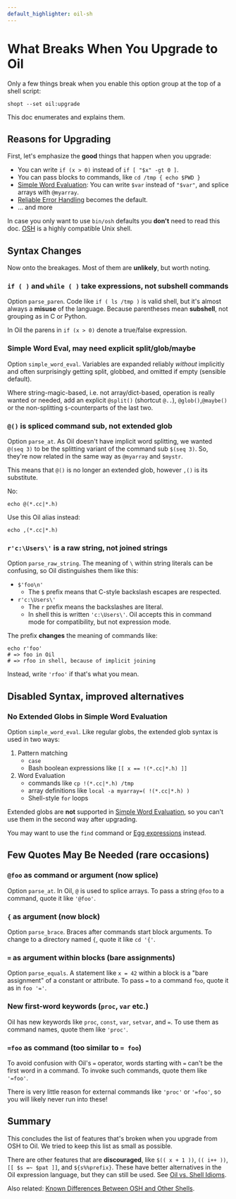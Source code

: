 ```yaml
---
default_highlighter: oil-sh
---
```


What Breaks When You Upgrade to Oil
===================================

Only a few things break when you enable this option group at the top of a shell script:

    shopt --set oil:upgrade

This doc enumerates and explains them.

<div id="toc">
</div>

## Reasons for Upgrading

First, let's emphasize the **good** things that happen when you upgrade:

- You can write `if (x > 0)` instead of `if [ "$x" -gt 0 ]`.
- You can pass blocks to commands, like `cd /tmp { echo $PWD }`
- [Simple Word Evaluation](simple-word-eval.html): You can write `$var` instead
  of `"$var"`, and splice arrays with `@myarray`.
- [Reliable Error Handling](error-handling.html) becomes the default.
- ... and more

In case you only want to use `bin/osh` defaults you **don't** need to read this doc.
[OSH]($xref:osh-language) is a highly compatible Unix shell.

## Syntax Changes

Now onto the breakages.  Most of them are **unlikely**, but worth noting.

### `if ( )` and `while ( )` take expressions, not subshell commands

Option `parse_paren`.  Code like `if ( ls /tmp )` is valid shell, but it's almost always a **misuse**
of the language.  Because parentheses mean **subshell**, not grouping as in C or
Python.

In Oil the parens in `if (x > 0)` denote a true/false expression.


### Simple Word Eval, may need explicit split/glob/maybe

Option `simple_word_eval`.  Variables are expanded reliably *without* implicitly and often surprisingly getting
split, globbed, and omitted if empty (sensible default).

Where string-magic-based, i.e. not array/dict-based, operation is really wanted or needed,
add an explicit `@split()` (shortcut `@..`), `@glob()`,`@maybe()` or the non-splitting `$`-counterparts of the last two.


### `@()` is spliced command sub, not extended glob 

Option `parse_at`.  As Oil doesn't have implicit word splitting, we wanted `@(seq 3)` to be the splitting
variant of the command sub `$(seq 3)`.  So, they're now related in the same way as `@myarray`
and `$mystr`.

This means that `@()` is no longer an extended glob, however `,()` is its substitute.

No:

    echo @(*.cc|*.h)

Use this Oil alias instead:

    echo ,(*.cc|*.h)


### `r'c:\Users\'` is a raw string, not joined strings

Option `parse_raw_string`.  The meaning of `\` within string literals can be confusing, so Oil
distinguishes them like this:

- `$'foo\n'` 
  - The `$` prefix means that C-style backslash escapes are respected.
- `r'c:\Users\'` 
  - The `r` prefix means the backslashes are literal.
  - In shell this is written `'c:\Users\'`.  Oil accepts this in command mode
    for compatibility, but not expression mode.

The prefix **changes** the meaning of commands like:

    echo r'foo'
    # => foo in Oil
    # => rfoo in shell, because of implicit joining

Instead, write `'rfoo'` if that's what you mean.



## Disabled Syntax, improved alternatives

### No Extended Globs in Simple Word Evaluation

Option `simple_word_eval`.  Like regular globs, the extended glob syntax is used in two ways:

1. Pattern matching 
   - `case` 
   - Bash boolean expressions like `[[ x == !(*.cc|*.h) ]]`
2. Word Evaluation
   - commands like `cp !(*.cc|*.h) /tmp`
   - array definitions like `local -a myarray=( !(*.cc|*.h) )`
   - Shell-style `for` loops

Extended globs are **not** supported in [Simple Word
Evaluation](simple-word-eval.html), so you can't use them in the second way
after upgrading.

You may want to use the `find` command or [Egg expressions](eggex.html)
instead.


## Few Quotes May Be Needed (rare occasions)

### `@foo` as command or argument (now splice)

Option `parse_at`.  In Oil, `@` is used to splice arrays.  To pass a string
`@foo` to a command, quote it like `'@foo'`.

### `{` as argument (now block)

Option `parse_brace`.  Braces after commands start block arguments.  To change
to a directory named `{`, quote it like `cd '{'`.

### `=` as argument within blocks (bare assignments)

Option `parse_equals`.  A statement like `x = 42` within a block is a "bare assignment" of a constant or
attribute.  To pass `=` to a command `foo`, quote it as in `foo '='`.

### New first-word keywords (`proc`, `var` etc.)

Oil has new keywords like `proc`, `const`, `var`, `setvar`, and `=`.  To use them
as command names, quote them like `'proc'`.

### `=foo` as command (too similar to `= foo`)

To avoid confusion with Oil's `=` operator, words starting with `=` can't be the first word in a command.
To invoke such commands, quote them like `'=foo'`.

There is very little reason for external commands like `'proc'` or `'=foo'`, so you
will likely never run into these!




## Summary

This concludes the list of features that's broken when you upgrade from OSH to
Oil.  We tried to keep this list as small as possible.

There are other features that are **discouraged**, like `$(( x + 1 ))`, `(( i++
))`, `[[ $s =~ $pat ]]`, and `${s%%prefix}`.  These have better alternatives in
the Oil expression language, but they can still be used.  See [Oil vs. Shell
Idioms](idioms.html).

Also related: [Known Differences Between OSH and Other
Shells](known-differences.html).


